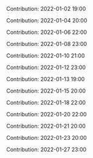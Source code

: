 Contribution: 2022-01-02 19:00

Contribution: 2022-01-04 20:00

Contribution: 2022-01-06 22:00

Contribution: 2022-01-08 23:00

Contribution: 2022-01-10 21:00

Contribution: 2022-01-12 23:00

Contribution: 2022-01-13 19:00

Contribution: 2022-01-15 20:00

Contribution: 2022-01-18 22:00

Contribution: 2022-01-20 22:00

Contribution: 2022-01-21 20:00

Contribution: 2022-01-23 20:00

Contribution: 2022-01-27 23:00

